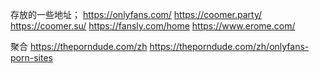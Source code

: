 存放的一些地址；
https://onlyfans.com/
https://coomer.party/
https://coomer.su/
https://fansly.com/home
https://www.erome.com/

聚合
https://theporndude.com/zh
https://theporndude.com/zh/onlyfans-porn-sites